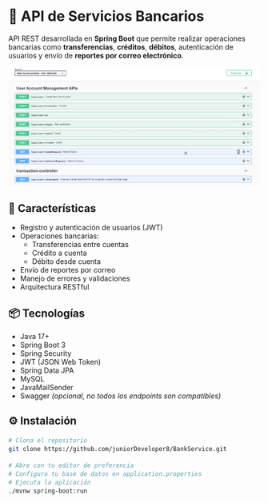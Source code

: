# 🏦 API de Servicios Bancarios

API REST desarrollada en **Spring Boot** que permite realizar operaciones bancarias como **transferencias**, **créditos**, **débitos**, autenticación de usuarios y envío de **reportes por correo electrónico**.

[![Demo en video](./doc/img.png)](https://drive.google.com/file/d/1aikjWKb9iufXhl6BYv1LNbLispGPI21h/view?usp=sharing)


## 🚀 Características

- Registro y autenticación de usuarios (JWT)
- Operaciones bancarias:
  - Transferencias entre cuentas
  - Crédito a cuenta
  - Débito desde cuenta
- Envío de reportes por correo
- Manejo de errores y validaciones
- Arquitectura RESTful

## 📦 Tecnologías

- Java 17+
- Spring Boot 3
- Spring Security
- JWT (JSON Web Token)
- Spring Data JPA
- MySQL
- JavaMailSender
- Swagger *(opcional, no todos los endpoints son compatibles)*

## ⚙️ Instalación

```bash
# Clona el repositorio
git clone https://github.com/juniorDeveloper8/BankService.git

# Abre con tu editor de preferencia
# Configura tu base de datos en application.properties
# Ejecuta la aplicación
./mvnw spring-boot:run
